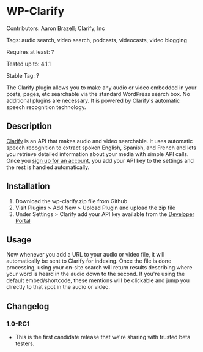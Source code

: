 # WP-Clarify

Contributors:       Aaron Brazell; Clarify, Inc

Tags:               audio search, video search, podcasts, videocasts, video blogging

Requires at least:  ?

Tested up to:       4.1.1

Stable Tag:         ?

The Clarify plugin allows you to make any audio or video embedded in your posts, pages, etc searchable via the standard WordPress search box. No additional plugins are necessary. It is powered by Clarify's automatic speech recognition technology.

## Description

[Clarify](http://Clarify.io) is an API that makes audio and video searchable. It uses automatic speech recognition to extract spoken English, Spanish, and French and lets you retrieve detailed information about your media with simple API calls. Once you [sign up for an account](https://developer.clarify.io/accounts/signup/), you add your API key to the settings and the rest is handled automatically.

## Installation

1. Download the wp-clarify.zip file from Github
1. Visit Plugins > Add New > Upload Plugin and upload the zip file
1. Under Settings > Clarify add your API key available from the [Developer Portal](https://developer.clarify.io/apps/list/)

## Usage

Now whenever you add a URL to your audio or video file, it will automatically be sent to Clarify for indexing. Once the file is done processing, using your on-site search will return results describing where your word is heard in the audio down to the second. If you're using the default embed/shortcode, these mentions will be clickable and jump you directly to that spot in the audio or video.

## Changelog

### 1.0-RC1
*  This is the first candidate release that we're sharing with trusted beta testers.